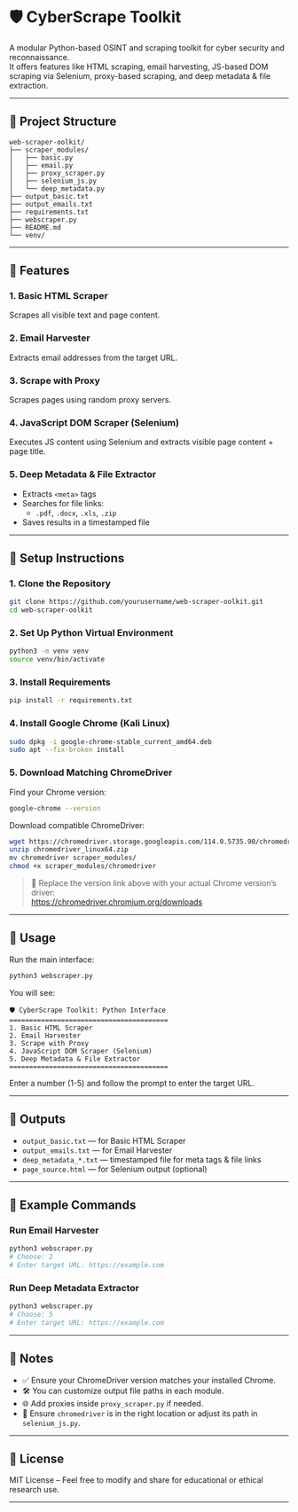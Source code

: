 # 🛡️ CyberScrape Toolkit

A modular Python-based OSINT and scraping toolkit for cyber security and reconnaissance.  
It offers features like HTML scraping, email harvesting, JS-based DOM scraping via Selenium, proxy-based scraping, and deep metadata & file extraction.

---

## 📁 Project Structure

```
web-scraper-oolkit/
├── scraper_modules/
│   ├── basic.py
│   ├── email.py
│   ├── proxy_scraper.py
│   ├── selenium_js.py
│   └── deep_metadata.py
├── output_basic.txt
├── output_emails.txt
├── requirements.txt
├── webscraper.py
├── README.md
└── venv/
```

---

## 🧰 Features

### 1. Basic HTML Scraper
Scrapes all visible text and page content.

### 2. Email Harvester
Extracts email addresses from the target URL.

### 3. Scrape with Proxy
Scrapes pages using random proxy servers.

### 4. JavaScript DOM Scraper (Selenium)
Executes JS content using Selenium and extracts visible page content + page title.

### 5. Deep Metadata & File Extractor
- Extracts `<meta>` tags
- Searches for file links:
  - `.pdf`, `.docx`, `.xls`, `.zip`
- Saves results in a timestamped file

---

## 🔧 Setup Instructions

### 1. Clone the Repository

```bash
git clone https://github.com/yourusername/web-scraper-oolkit.git
cd web-scraper-oolkit
```

### 2. Set Up Python Virtual Environment

```bash
python3 -m venv venv
source venv/bin/activate
```

### 3. Install Requirements

```bash
pip install -r requirements.txt
```

### 4. Install Google Chrome (Kali Linux)

```bash
sudo dpkg -i google-chrome-stable_current_amd64.deb
sudo apt --fix-broken install
```

### 5. Download Matching ChromeDriver

Find your Chrome version:

```bash
google-chrome --version
```

Download compatible ChromeDriver:

```bash
wget https://chromedriver.storage.googleapis.com/114.0.5735.90/chromedriver_linux64.zip
unzip chromedriver_linux64.zip
mv chromedriver scraper_modules/
chmod +x scraper_modules/chromedriver
```

> 🔗 Replace the version link above with your actual Chrome version’s driver:  
> https://chromedriver.chromium.org/downloads

---

## 🚀 Usage

Run the main interface:

```bash
python3 webscraper.py
```

You will see:

```
🛡️ CyberScrape Toolkit: Python Interface
========================================
1. Basic HTML Scraper
2. Email Harvester
3. Scrape with Proxy
4. JavaScript DOM Scraper (Selenium)
5. Deep Metadata & File Extractor
========================================
```

Enter a number (1-5) and follow the prompt to enter the target URL.

---

## 📂 Outputs

- `output_basic.txt` — for Basic HTML Scraper  
- `output_emails.txt` — for Email Harvester  
- `deep_metadata_*.txt` — timestamped file for meta tags & file links  
- `page_source.html` — for Selenium output (optional)

---

## 🧪 Example Commands

### Run Email Harvester

```bash
python3 webscraper.py
# Choose: 2
# Enter target URL: https://example.com
```

### Run Deep Metadata Extractor

```bash
python3 webscraper.py
# Choose: 5
# Enter target URL: https://example.com
```

---

## 🧠 Notes

- ✅ Ensure your ChromeDriver version matches your installed Chrome.
- 🛠️ You can customize output file paths in each module.
- 🌐 Add proxies inside `proxy_scraper.py` if needed.
- 📁 Ensure `chromedriver` is in the right location or adjust its path in `selenium_js.py`.

---

## 📜 License

MIT License – Feel free to modify and share for educational or ethical research use.

---
